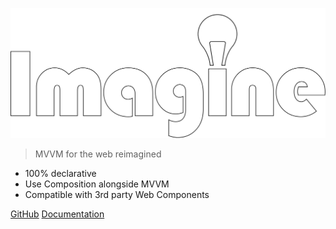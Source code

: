 ![logo](img/imagine.svg ':size=25%')

> MVVM for the web reimagined

- 100% declarative
- Use Composition alongside MVVM
- Compatible with 3rd party Web Components

[GitHub](https://github.com/karimayachi/imagine/)
[Documentation](/README)